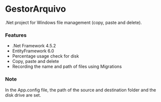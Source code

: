 # GestorArquivo

.Net project for Windows file management (copy, paste and delete).

<h3>Features</h3>
<ul>
  <li>.Net Framework 4.5.2</li>
  <li>EntityFramework 6.0</li>
  <li>Percentage usage check for disk</li>
  <li>Copy, paste and delete</li>
  <li>Recording the name and path of files using Migrations</li>  
</ul>

<h3>Note</h3>
In the App.config file, the path of the source and destination folder and the disk drive are set.
